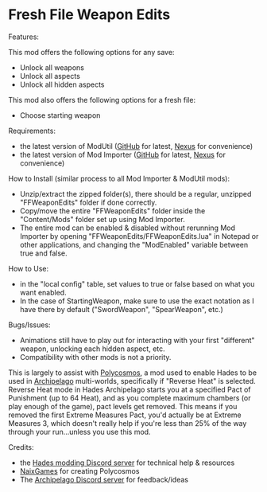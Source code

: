 # Fresh File Weapon Edits

Features:

This mod offers the following options for any save:
- Unlock all weapons
- Unlock all aspects
- Unlock all hidden aspects

This mod also offers the following options for a fresh file:
- Choose starting weapon

Requirements:
- the latest version of ModUtil ([GitHub](https://github.com/SGG-Modding/ModUtil) for latest, [Nexus](https://www.nexusmods.com/hades/mods/27) for convenience)
- the latest version of Mod Importer ([GitHub](https://github.com/SGG-Modding/ModImporter) for latest, [Nexus](https://www.nexusmods.com/hades/mods/26) for convenience)

How to Install (similar process to all Mod Importer & ModUtil mods):

- Unzip/extract the zipped folder(s), there should be a regular, unzipped "FFWeaponEdits" folder if done correctly.
- Copy/move the entire "FFWeaponEdits" folder inside the "Content/Mods" folder set up using Mod Importer.
- The entire mod can be enabled & disabled without rerunning Mod Importer by opening "FFWeaponEdits/FFWeaponEdits.lua" in Notepad or other applications, and changing the "ModEnabled" variable between true and false.

How to Use:

- in the "local config" table, set values to true or false based on what you want enabled.
- In the case of StartingWeapon, make sure to use the exact notation as I have there by default ("SwordWeapon", "SpearWeapon", etc.)

Bugs/Issues:

- Animations still have to play out for interacting with your first "different" weapon, unlocking each hidden aspect, etc.
- Compatibility with other mods is not a priority.

This is largely to assist with [Polycosmos](https://github.com/NaixGames/Polycosmos), a mod used to enable Hades to be used in [Archipelago](https://archipelago.gg/) multi-worlds, specifically if "Reverse Heat" is selected. Reverse Heat mode in Hades Archipelago starts you at a specified Pact of Punishment (up to 64 Heat), and as you complete maximum chambers (or play enough of the game), pact levels get removed. This means if you removed the first Extreme Measures Pact, you'd actually be at Extreme Measures 3, which doesn't really help if you're less than 25% of the way through your run...unless you use this mod.

Credits:
- the [Hades modding Discord server](https://discord.gg/AgFukwCK7K) for technical help & resources
- [NaixGames](https://github.com/NaixGames) for creating Polycosmos
- The [Archipelago Discord server](https://discord.gg/archipelago) for feedback/ideas
